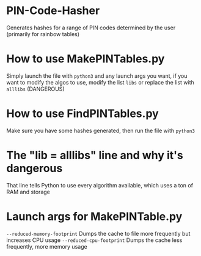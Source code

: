 # PIN-Code-Hasher
Generates hashes for a range of PIN codes determined by the user (primarily for rainbow tables)

# How to use MakePINTables.py
Simply launch the file with `python3` and any
launch args you want, if you want to modify the algos
to use, modify the list `libs` or replace the list with `alllibs` (DANGEROUS)

# How to use FindPINTables.py
Make sure you have some hashes generated, then
run the file with `python3`

# The "lib = alllibs" line and why it's dangerous
That line tells Python to use every algorithm available, which uses a ton of RAM and storage

# Launch args for MakePINTable.py
`--reduced-memory-footprint` Dumps the cache to file more frequently but increases CPU usage
`--reduced-cpu-footprint` Dumps the cache less frequently, more memory usage

